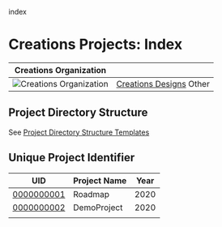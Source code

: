 index
# Creations Projects: Index

| Creations Organization| |
|---|---|
| ![Creations Organization](https://raw.githubusercontent.com/creationsprojects/index/master/Creations_Organization.PNG) | [Creations Designs](https://github.com/creationsdesigns/) Other |


## Project Directory Structure

See [Project Directory Structure Templates](https://github.com/creationsprojects/project-directory-structure-templates)

## Unique Project Identifier

| UID        | Project Name | Year |
|------------|--------------|------|
| [0000000001](./0000000001/README.md) | Roadmap      | 2020 |
| [0000000002](./0000000002/README.md) | DemoProject  | 2020 |
|            |              |      |
